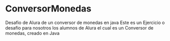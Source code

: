 # ConversorMonedas
Desafio de Alura de un conversor de monedas en java
Este es un Ejercicio o desafio para nosotros los alumnos de Alura el cual es un Conversor de monedas, creado en Java

